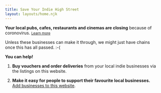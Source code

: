 ```yaml
---
title: Save Your Indie High Street
layout: layouts/home.njk
---
```


**Your local pubs, cafes, restaurants and cinemas are closing** because of coronovirus. <small>[Learn more](https://www.bbc.co.uk/news/uk-51981653)</small>

Unless these businesses can make it through, we might just have chains once this has all passed. :-(

**You can help!**

1. **Buy vouchers and order deliveries** from your local indie businesses via the listings on this website.

2. **Make it easy for people to support their favourite local businesses.** [Add businesses to this website](/add).